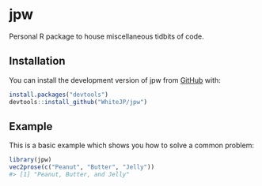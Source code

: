 
<!-- README.md is generated from README.Rmd. Please edit that file -->

# jpw

<!-- badges: start -->
<!-- badges: end -->

Personal R package to house miscellaneous tidbits of code.

## Installation

You can install the development version of jpw from
[GitHub](https://github.com/) with:

``` r
install.packages("devtools")
devtools::install_github("WhiteJP/jpw")
```

## Example

This is a basic example which shows you how to solve a common problem:

``` r
library(jpw)
vec2prose(c("Peanut", "Butter", "Jelly"))
#> [1] "Peanut, Butter, and Jelly"
```

